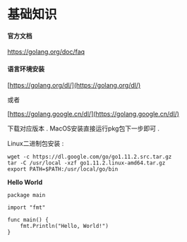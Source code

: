 # 基础知识

#### 官方文档

https://golang.org/doc/faq

#### 语言环境安装

[https://golang.org/dl/](https://golang.org/dl/)

或者

[https://golang.google.cn/dl/](https://golang.google.cn/dl/)

下载对应版本 . MacOS安装直接运行pkg包下一步即可 .

Linux二进制包安装 :

```
wget -c https://dl.google.com/go/go1.11.2.src.tar.gz
tar -C /usr/local -xzf go1.11.2.linux-amd64.tar.gz
export PATH=$PATH:/usr/local/go/bin
```

**Hello World**

```
package main

import "fmt"

func main() {
    fmt.Println("Hello, World!")
}
```



